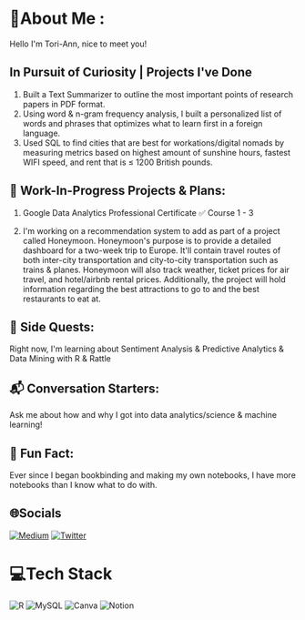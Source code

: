 # 💫About Me :
Hello I'm Tori-Ann, nice to meet you! 

## In Pursuit of Curiosity | Projects I've Done
1. Built a Text Summarizer to outline the most important points of research papers in PDF format.
2. Using word & n-gram frequency analysis, I built a personalized list of words and phrases that optimizes what to learn first in a foreign language. 
3. Used SQL to find cities that are best for workations/digital nomads by measuring metrics based on highest amount of sunshine hours, fastest WIFI speed, and rent that is ≤ 1200 British pounds. 

## 🚧 Work-In-Progress Projects & Plans: 

1. Google Data Analytics Professional Certificate
  ✅ Course 1 - 3

2. I'm working on a recommendation system to add as part of a project called Honeymoon. Honeymoon's purpose is to provide a detailed dashboard for a two-week trip to Europe. It'll contain travel routes of both inter-city transportation and city-to-city transportation such as trains & planes. Honeymoon will also track weather, ticket prices for air travel, and hotel/airbnb rental prices. Additionally, the project will hold information regarding the best attractions to go to and the best restaurants to eat at.

## 🧭 Side Quests: 

Right now, I'm learning about Sentiment Analysis & Predictive Analytics & Data Mining with R & Rattle

## 📬 Conversation Starters: 

Ask me about how and why I got into data analytics/science & machine learning!

## 💬 Fun Fact: 
Ever since I began bookbinding and making my own notebooks, I have more notebooks than I know what to do with.


## 🌐Socials
[![Medium](https://img.shields.io/badge/Medium-12100E?logo=medium&logoColor=white)](https://medium.com/@@toricheung) [![Twitter](https://img.shields.io/badge/Twitter-%231DA1F2.svg?logo=Twitter&logoColor=white)](https://twitter.com/@joycuratoR) 

# 💻Tech Stack
![R](https://img.shields.io/badge/r-%23276DC3.svg?style=for-the-badge&logo=r&logoColor=white) ![MySQL](https://img.shields.io/badge/mysql-%2300f.svg?style=for-the-badge&logo=mysql&logoColor=white) ![Canva](https://img.shields.io/badge/Canva-%2300C4CC.svg?style=for-the-badge&logo=Canva&logoColor=white) ![Notion](https://img.shields.io/badge/Notion-%23000000.svg?style=for-the-badge&logo=notion&logoColor=white)
